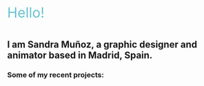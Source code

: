 ---
---
<p style="font-size: 32px; padding-bottom: 2%; color: rgb(104, 195, 206);"> Hello!<p>
<h2>I am Sandra Muñoz, a graphic designer and animator based in Madrid, Spain.</h2>

<h3 style="margin-top= 4%;" > Some of my recent projects: </h3>
